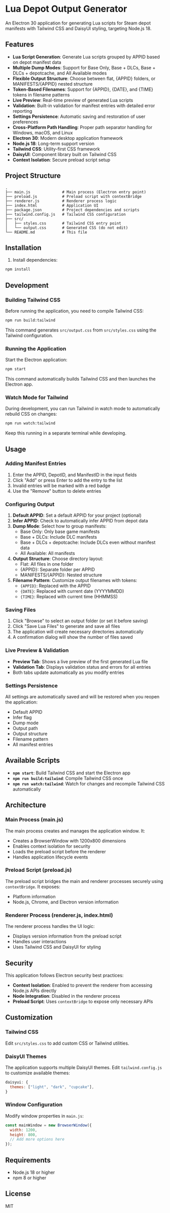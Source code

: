 # Lua Depot Output Generator

An Electron 30 application for generating Lua scripts for Steam depot manifests with Tailwind CSS and DaisyUI styling, targeting Node.js 18.

## Features

- **Lua Script Generation**: Generate Lua scripts grouped by APPID based on depot manifest data
- **Multiple Dump Modes**: Support for Base Only, Base + DLCs, Base + DLCs + depotcache, and All Available modes
- **Flexible Output Structure**: Choose between flat, {APPID} folders, or MANIFESTS/{APPID} nested structure
- **Token-Based Filenames**: Support for {APPID}, {DATE}, and {TIME} tokens in filename patterns
- **Live Preview**: Real-time preview of generated Lua scripts
- **Validation**: Built-in validation for manifest entries with detailed error reporting
- **Settings Persistence**: Automatic saving and restoration of user preferences
- **Cross-Platform Path Handling**: Proper path separator handling for Windows, macOS, and Linux
- **Electron 30**: Modern desktop application framework
- **Node.js 18**: Long-term support version
- **Tailwind CSS**: Utility-first CSS framework
- **DaisyUI**: Component library built on Tailwind CSS
- **Context Isolation**: Secure preload script setup

## Project Structure

```
.
├── main.js              # Main process (Electron entry point)
├── preload.js           # Preload script with contextBridge
├── renderer.js          # Renderer process logic
├── index.html           # Application UI
├── package.json         # Project dependencies and scripts
├── tailwind.config.js   # Tailwind CSS configuration
├── src/
│   ├── styles.css       # Tailwind CSS entry point
│   └── output.css       # Generated CSS (do not edit)
└── README.md            # This file
```

## Installation

1. Install dependencies:

```bash
npm install
```

## Development

### Building Tailwind CSS

Before running the application, you need to compile Tailwind CSS:

```bash
npm run build:tailwind
```

This command generates `src/output.css` from `src/styles.css` using the Tailwind configuration.

### Running the Application

Start the Electron application:

```bash
npm start
```

This command automatically builds Tailwind CSS and then launches the Electron app.

### Watch Mode for Tailwind

During development, you can run Tailwind in watch mode to automatically rebuild CSS on changes:

```bash
npm run watch:tailwind
```

Keep this running in a separate terminal while developing.

## Usage

### Adding Manifest Entries

1. Enter the APPID, DepotID, and ManifestID in the input fields
2. Click "Add" or press Enter to add the entry to the list
3. Invalid entries will be marked with a red badge
4. Use the "Remove" button to delete entries

### Configuring Output

1. **Default APPID**: Set a default APPID for your project (optional)
2. **Infer APPID**: Check to automatically infer APPID from depot data
3. **Dump Mode**: Select how to group manifests:
   - Base Only: Only base game manifests
   - Base + DLCs: Include DLC manifests
   - Base + DLCs + depotcache: Include DLCs even without manifest data
   - All Available: All manifests
4. **Output Structure**: Choose directory layout:
   - Flat: All files in one folder
   - {APPID}: Separate folder per APPID
   - MANIFESTS/{APPID}: Nested structure
5. **Filename Pattern**: Customize output filenames with tokens:
   - `{APPID}`: Replaced with the APPID
   - `{DATE}`: Replaced with current date (YYYYMMDD)
   - `{TIME}`: Replaced with current time (HHMMSS)

### Saving Files

1. Click "Browse" to select an output folder (or set it before saving)
2. Click "Save Lua Files" to generate and save all files
3. The application will create necessary directories automatically
4. A confirmation dialog will show the number of files saved

### Live Preview & Validation

- **Preview Tab**: Shows a live preview of the first generated Lua file
- **Validation Tab**: Displays validation status and errors for all entries
- Both tabs update automatically as you modify entries

### Settings Persistence

All settings are automatically saved and will be restored when you reopen the application:
- Default APPID
- Infer flag
- Dump mode
- Output path
- Output structure
- Filename pattern
- All manifest entries

## Available Scripts

- **`npm start`**: Build Tailwind CSS and start the Electron app
- **`npm run build:tailwind`**: Compile Tailwind CSS once
- **`npm run watch:tailwind`**: Watch for changes and recompile Tailwind CSS automatically

## Architecture

### Main Process (main.js)

The main process creates and manages the application window. It:
- Creates a BrowserWindow with 1200x800 dimensions
- Enables context isolation for security
- Loads the preload script before the renderer
- Handles application lifecycle events

### Preload Script (preload.js)

The preload script bridges the main and renderer processes securely using `contextBridge`. It exposes:
- Platform information
- Node.js, Chrome, and Electron version information

### Renderer Process (renderer.js, index.html)

The renderer process handles the UI logic:
- Displays version information from the preload script
- Handles user interactions
- Uses Tailwind CSS and DaisyUI for styling

## Security

This application follows Electron security best practices:
- **Context Isolation**: Enabled to prevent the renderer from accessing Node.js APIs directly
- **Node Integration**: Disabled in the renderer process
- **Preload Script**: Uses `contextBridge` to expose only necessary APIs

## Customization

### Tailwind CSS

Edit `src/styles.css` to add custom CSS or Tailwind utilities.

### DaisyUI Themes

The application supports multiple DaisyUI themes. Edit `tailwind.config.js` to customize available themes:

```javascript
daisyui: {
  themes: ["light", "dark", "cupcake"],
}
```

### Window Configuration

Modify window properties in `main.js`:

```javascript
const mainWindow = new BrowserWindow({
  width: 1200,
  height: 800,
  // Add more options here
});
```

## Requirements

- Node.js 18 or higher
- npm 8 or higher

## License

MIT
